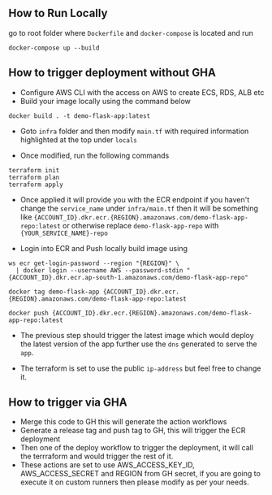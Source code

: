 
## How to Run Locally

go to root folder where `Dockerfile` and `docker-compose` is located and run 

```
docker-compose up --build
```


## How to trigger deployment without GHA
- Configure AWS CLI with the access on AWS to create ECS, RDS, ALB etc
- Build your image locally using the command below
```
docker build . -t demo-flask-app:latest
```
- Goto `infra` folder and then modify `main.tf` with required information highlighted at the top under `locals`

- Once modified, run the following commands
```
terraform init
terraform plan
terraform apply
```

- Once applied it will provide you with the ECR endpoint if you haven't change the `service_name` under `infra/main.tf` then it will be something like `{ACCOUNT_ID}.dkr.ecr.{REGION}.amazonaws.com/demo-flask-app-repo:latest` or otherwise replace `demo-flask-app-repo` with `{YOUR_SERVICE_NAME}-repo`

- Login into ECR and Push locally build image using
```
ws ecr get-login-password --region "{REGION}" \
  | docker login --username AWS --password-stdin "{ACCOUNT_ID}.dkr.ecr.ap-south-1.amazonaws.com/demo-flask-app-repo"

docker tag demo-flask-app {ACCOUNT_ID}.dkr.ecr.{REGION}.amazonaws.com/demo-flask-app-repo:latest

docker push {ACCOUNT_ID}.dkr.ecr.{REGION}.amazonaws.com/demo-flask-app-repo:latest 
```

- The previous step should trigger the latest image which would deploy the latest version of the app further use the `dns` generated to serve the `app`. 


- The terraform is set to use the public `ip-address` but feel free to change it.


## How to trigger via GHA
- Merge this code to GH this will generate the action workflows
- Generate a release tag and push tag to GH, this will trigger the ECR deployment
- Then one of the deploy workflow to trigger the deployment, it will call the terrraform and would trigger the rest of it.
- These actions are set to use AWS_ACCESS_KEY_ID, AWS_ACCESS_SECRET and REGION from GH secret, if you are going to execute it on custom runners then please modify as per your needs.
